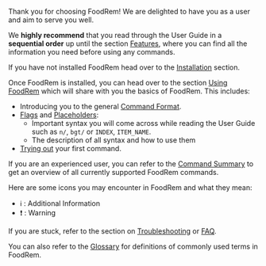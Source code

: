 <!-- markdownlint-disable-file first-line-h1 -->
Thank you for choosing FoodRem! We are delighted to have you as a user and aim to serve you well.

We **highly recommend** that you read through the User Guide in a **sequential order** up until the section [Features](#features), where you can find all the information you need before using any commands.

If you have not installed FoodRem head over to the [Installation](#installation) section.

Once FoodRem is installed, you can head over to the section [Using FoodRem](#using-foodrem) which will share with you the basics of FoodRem. This includes:

* Introducing you to the general [Command Format](#command-format).
* [Flags](#flags) and [Placeholders](#placeholders):
  * Important syntax you will come across while reading the User Guide such as `n/`, `bgt/` or `INDEX`, `ITEM_NAME`.
  * The description of all syntax and how to use them
* [Trying out](#trying-your-first-command) your first command.

If you are an experienced user, you can refer to the [Command Summary](#command-summary) to get an overview of all currently supported FoodRem commands.

Here are some icons you may encounter in FoodRem and what they mean:

<!-- TODO: Change to Admonishments -->
* ℹ️ : Additional Information
* ❗ : Warning

If you are stuck, refer to the section on [Troubleshooting](#troubleshooting) or [FAQ](#faq).

You can also refer to the [Glossary](#glossary) for definitions of commonly used terms in FoodRem.
